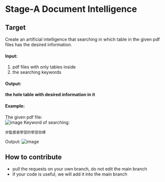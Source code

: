 # Stage-A Document Intelligence
## Target
Create an artificial intelligence that searching in which table in the given pdf files has the desired information.  
#### Input:
1. pdf files with only tables inside
2. the searching keywords
#### Output:
**the hole table with desired information in it**
#### Example:
The given pdf file:  
![image](https://github.com/Stage-A/Document-Intelligence/blob/main/images/example1.png)
Keyword of searching:  
```commandline
非監督是學習的學習目標
```
Output: 
![image](https://github.com/Stage-A/Document-Intelligence/blob/main/images/example2.png)

## How to contribute
* pull the requests on your own branch, do not edit the main branch
* if your code is useful, we will add it into the main branch